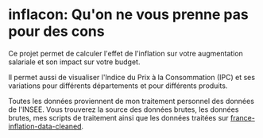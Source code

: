 # inflacon: Qu'on ne vous prenne pas pour des cons

Ce projet permet de calculer l'effet de l'inflation sur votre augmentation salariale et son impact sur votre budget.

Il permet aussi de visualiser l'Indice du Prix à la Consommation (IPC) et ses variations pour différents départements et pour différents produits.

Toutes les données proviennent de mon traitement personnel des données de l'INSEE. 
Vous trouverez la source des données brutes, les données brutes, mes scripts de traitement ainsi que les données traitées sur [france-inflation-data-cleaned](https://github.com/ReinforcedKnowledge/france-inflation-data-cleaned).
